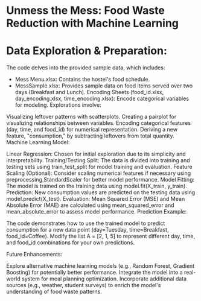 # Unmess the Mess: Food Waste Reduction with Machine Learning
# Data Exploration & Preparation:

The code delves into the provided sample data, which includes:

  * Mess Menu.xlsx: Contains the hostel's food schedule.
  * MessSample.xlsx: Provides sample data on food items served over two days (Breakfast and Lunch).
Encoding Sheets (food_id.xlsx, day_encoding.xlsx, time_encoding.xlsx): Encode categorical variables for modeling.
Explorations involve:

Visualizing leftover patterns with scatterplots.
Creating a pairplot for visualizing relationships between variables.
Encoding categorical features (day, time, and food_id) for numerical representation.
Deriving a new feature, "consumption," by subtracting leftovers from total quantity.
Machine Learning Model:

Linear Regression: Chosen for initial exploration due to its simplicity and interpretability.
Training/Testing Split: The data is divided into training and testing sets using train_test_split for model training and evaluation.
Feature Scaling (Optional): Consider scaling numerical features if necessary using preprocessing.StandardScaler for better model performance.
Model Fitting: The model is trained on the training data using model.fit(X_train, y_train).
Prediction: New consumption values are predicted on the testing data using model.predict(X_test).
Evaluation: Mean Squared Error (MSE) and Mean Absolute Error (MAE) are calculated using mean_squared_error and mean_absolute_error to assess model performance.
Prediction Example:

The code demonstrates how to use the trained model to predict consumption for a new data point (day=Tuesday, time=Breakfast, food_id=Coffee). Modify the list A = [2, 1, 5] to represent different day, time, and food_id combinations for your own predictions.

Future Enhancements:

Explore alternative machine learning models (e.g., Random Forest, Gradient Boosting) for potentially better performance.
Integrate the model into a real-world system for meal planning optimization.
Incorporate additional data sources (e.g., weather, student surveys) to enrich the model's understanding of food waste patterns.
